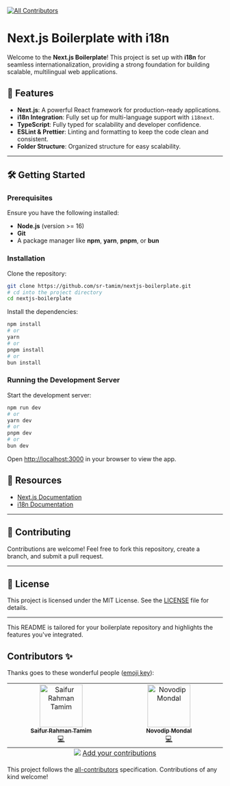 
<!-- ALL-CONTRIBUTORS-BADGE:START - Do not remove or modify this section -->
[![All Contributors](https://img.shields.io/badge/all_contributors-2-orange.svg?style=flat-square)](#contributors-)
<!-- ALL-CONTRIBUTORS-BADGE:END -->
# Next.js Boilerplate with i18n

Welcome to the **Next.js Boilerplate**! This project is set up with **i18n** for seamless internationalization, providing a strong foundation for building scalable, multilingual web applications.

## 🚀 Features

- **Next.js**: A powerful React framework for production-ready applications.
- **i18n Integration**: Fully set up for multi-language support with `i18next`.
- **TypeScript**: Fully typed for scalability and developer confidence.
- **ESLint & Prettier**: Linting and formatting to keep the code clean and consistent.
- **Folder Structure**: Organized structure for easy scalability.

---

## 🛠️ Getting Started

### Prerequisites

Ensure you have the following installed:

- **Node.js** (version >= 16)
- **Git**
- A package manager like **npm**, **yarn**, **pnpm**, or **bun**

### Installation

Clone the repository:

```bash
git clone https://github.com/sr-tamim/nextjs-boilerplate.git
# cd into the project directory
cd nextjs-boilerplate
```
Install the dependencies:

```bash
npm install
# or
yarn
# or
pnpm install
# or
bun install
```

### Running the Development Server

Start the development server:

```bash
npm run dev
# or
yarn dev
# or
pnpm dev
# or
bun dev
```

Open [http://localhost:3000](http://localhost:3000) in your browser to view the app.


## 📖 Resources

- [Next.js Documentation](https://nextjs.org/docs)
- [i18n Documentation](https://nextjs.org/docs/app/building-your-application/routing/internationalization)

---

## 💬 Contributing

Contributions are welcome! Feel free to fork this repository, create a branch, and submit a pull request.

---

## 📜 License

This project is licensed under the MIT License. See the [LICENSE](LICENSE) file for details.

--- 

This README is tailored for your boilerplate repository and highlights the features you've integrated.

## Contributors ✨

Thanks goes to these wonderful people ([emoji key](https://allcontributors.org/docs/en/emoji-key)):

<!-- ALL-CONTRIBUTORS-LIST:START - Do not remove or modify this section -->
<!-- prettier-ignore-start -->
<!-- markdownlint-disable -->
<table>
  <tbody>
    <tr>
      <td align="center" valign="top" width="14.28%"><a href="https://github.com/sr-tamim"><img src="https://avatars.githubusercontent.com/u/86656406?v=4?s=100" width="100px;" alt="Saifur Rahman Tamim"/><br /><sub><b>Saifur Rahman Tamim</b></sub></a><br /><a href="https://github.com/sr-tamim/nextjs-boilerplate/commits?author=sr-tamim" title="Code">💻</a></td>
      <td align="center" valign="top" width="14.28%"><a href="https://github.com/Novo1999"><img src="https://avatars.githubusercontent.com/u/120156959?v=4?s=100" width="100px;" alt="Novodip Mondal"/><br /><sub><b>Novodip Mondal</b></sub></a><br /><a href="https://github.com/sr-tamim/nextjs-boilerplate/commits?author=Novo1999" title="Code">💻</a></td>
    </tr>
  </tbody>
  <tfoot>
    <tr>
      <td align="center" size="13px" colspan="7">
        <img src="https://raw.githubusercontent.com/all-contributors/all-contributors-cli/1b8533af435da9854653492b1327a23a4dbd0a10/assets/logo-small.svg">
          <a href="https://all-contributors.js.org/docs/en/bot/usage">Add your contributions</a>
        </img>
      </td>
    </tr>
  </tfoot>
</table>

<!-- markdownlint-restore -->
<!-- prettier-ignore-end -->

<!-- ALL-CONTRIBUTORS-LIST:END -->

This project follows the [all-contributors](https://github.com/all-contributors/all-contributors) specification. Contributions of any kind welcome!